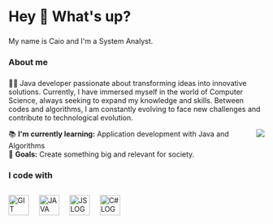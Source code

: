 <h1 align="left">Hey 👋 What's up?</h1>

###

<p align="left">My name is Caio and I'm a System Analyst.</p>

###

<h3 align="left">About me</h3>

###
👨‍💻 Java developer passionate about transforming ideas into innovative solutions. Currently, I have immersed myself in the world of Computer Science, always seeking to expand my knowledge and skills. Between codes and algorithms, I am constantly evolving to face new challenges and contribute to technological evolution.<br>

<img align="right" src="https://media1.giphy.com/media/v1.Y2lkPTc5MGI3NjExMDBqNGZteHcybTg2aHhrbW1qYjltNDZteGd5OXQ3MXJuZGVuMmhxYiZlcD12MV9pbnRlcm5hbF9naWZfYnlfaWQmY3Q9Zw/bi6RQ5x3tqoSI/giphy.webp">

<p align="left">
  📚 <strong>I'm currently learning:</strong> Application development with Java and Algorithms<br>🎯 <strong>Goals:</strong> Create something big and relevant for society.
</p>

###

<h3 align="left"> I code with </h3>

##

<div align="left">
  <img src="https://raw.githubusercontent.com/jmnote/z-icons/master/svg/git.svg" height="40" alt="GIT LOGO"  />
  <img width="12" />
  <img src="https://raw.githubusercontent.com/jmnote/z-icons/master/svg/java.svg" height="40" alt="JAVA LOGO"  />
  <img width="12" />
  <img src="https://raw.githubusercontent.com/jmnote/z-icons/master/svg/javascript.svg" height="40" alt="JS LOGO"  />
  <img width="12" />
  <img src="https://raw.githubusercontent.com/jmnote/z-icons/master/svg/csharp.svg" height="40" alt="C# LOGO"  />
  <img width="12" />
</div>

###
